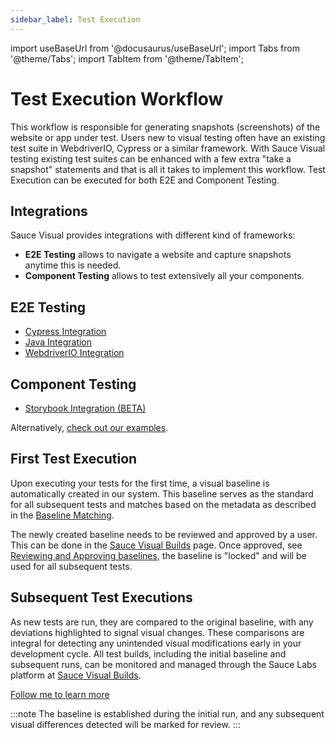 ```yaml
---
sidebar_label: Test Execution
---
```


import useBaseUrl from '@docusaurus/useBaseUrl';
import Tabs from '@theme/Tabs';
import TabItem from '@theme/TabItem';

# Test Execution Workflow

This workflow is responsible for generating snapshots (screenshots) of the website or app under test.
Users new to visual testing often have an existing test suite in WebdriverIO, Cypress or a similar framework.
With Sauce Visual testing existing test suites can be enhanced with a few extra "take a snapshot" statements and that is all it takes to implement this workflow. Test Execution can be executed for both E2E and Component Testing.

## Integrations

Sauce Visual provides integrations with different kind of frameworks:

- **E2E Testing** allows to navigate a website and capture snapshots anytime this is needed.
- **Component Testing** allows to test extensively all your components.

<div className="box-wrapper" markdown="1">
<div className="box box1 card">
  <div className="container">
  <h2>E2E Testing</h2>
  <ul>
      <li><a href="/visual-testing/integrations/cypress/">Cypress Integration</a></li>
      <li><a href="/visual-testing/integrations/java/">Java Integration</a></li>
      <li><a href="/visual-testing/integrations/webdriverio/">WebdriverIO Integration</a></li>
  </ul>
  </div>
</div>
<div className="box box2 card">
  <div className="container">
  <h2>Component Testing</h2>
  <ul>
      <li><a href="/visual-testing/integrations/storybook/">Storybook Integration (BETA)</a></li>
  </ul>
  </div>
</div>
</div>

Alternatively, [check out our examples](../../visual-testing.md#examples).

## First Test Execution

Upon executing your tests for the first time, a visual baseline is automatically created in our system. This baseline serves as the standard for all subsequent tests and matches based on the metadata as described in the [Baseline Matching](../../visual-testing.md#baseline-matching).

The newly created baseline needs to be reviewed and approved by a user. This can be done in the [Sauce Visual Builds](https://app.saucelabs.com/visual/builds) page. Once approved, see [Reviewing and Approving baselines](./review.md#reviewing-and-approving-baselines), the baseline is "locked" and will be used for all subsequent tests.

## Subsequent Test Executions

As new tests are run, they are compared to the original baseline, with any deviations highlighted to signal visual changes. These comparisons are integral for detecting any unintended visual modifications early in your development cycle. All test builds, including the initial baseline and subsequent runs, can be monitored and managed through the Sauce Labs platform at [Sauce Visual Builds](https://app.saucelabs.com/visual/builds).

[Follow me to learn more](./review.md)

:::note
The baseline is established during the initial run, and any subsequent visual differences detected will be marked for review.
:::

